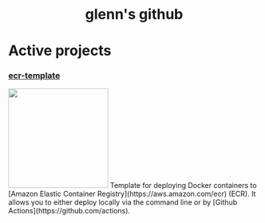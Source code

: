 <h1 align="center" style="margin-top: 0px;">glenn's github</h1>

# Active projects

### [ecr-template](ecr-template)
<img src="https://repository-images.githubusercontent.com/506043534/2a6e120c-bd26-4ea9-99f0-2e42431a47b4" width="200">
Template for deploying Docker containers to [Amazon Elastic Container 
Registry](https://aws.amazon.com/ecr) (ECR). It allows you to either deploy 
locally via the command line or by [Github Actions](https://github.com/actions).

<!--
**replicant0wnz/replicant0wnz** is a ✨ _special_ ✨ repository because its `README.md` (this file) appears on your GitHub profile.

Here are some ideas to get you started:

- 🌱 I’m currently learning ...
- 👯 I’m looking to collaborate on ...
- 🤔 I’m looking for help with ...
- 💬 Ask me about ...
- 📫 How to reach me: ...
- 😄 Pronouns: ...
- ⚡ Fun fact: ...
-->
